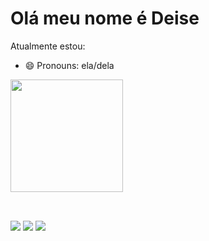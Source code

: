 ### 

<h1>Olá meu nome é Deise</h1>


Atualmente estou:
 
- 😄 Pronouns: ela/dela

<div>
  <a href="https://github.com/DeiseCorreia">
  <img height="180em" src="https://github-readme-stats.vercel.app/api/top-langs/?username=deisecorreia&layout=compact&langs_count=7&theme=dark"/>
</div>
  
<!--<div style="display: inline_block"><br>
  <img align="center" alt="Deise-PHP" height="30" width="40" src="https://newrelic.com/assets/pages/apm/php/php-elephant-logo-bd4f9d83be8c8563248fe4793f90bae7.png"/>
  <img align="center" alt="Deise-Laravel" height="30" width="40"   src="https://assets.bigcartel.com/account_images/3152111/laravel-logo.png?auto=format&fit=max&h=1200&w=1200"/>
  <img align="center" alt="Deise-Java" height="30" width="40"src="https://o.remove.bg/downloads/f8b08ccf-1f20-4be1-ad2d-09027fc29120/th-removebg-preview.png"/>
  <img align="center" alt="Deise-JavaScript" height="30" width="40"src="https://o.remove.bg/downloads/f9c3aac4-6535-4c3f-a1c2-10a3b61ac991/456-4562295_library-of-javascript-icon-graphic-freeuse-png-files-removebg-preview.png"/>
  <img align="center" alt="Deise-HTML" height="30" width="40"src="https://icons.iconarchive.com/icons/martz90/hex/512/html-5-icon.png"/>
   <img align="center" alt="Deise-CSS" height="30" width="40"src="https://o.remove.bg/downloads/85c11d23-2494-4b59-943c-4f75b62ab238/464-4640184_css3-png-download-css-icon-transparent-png-removebg-preview.png"/>
</div>-->
  
  ##
  
<div style="display: incline_block"><br>
    <a href="https://www.instagram.com/deisecorreia.10/" target="_blank"><img     src="https://img.shields.io/badge/-Instagram-%23E4405F?style=for-the-badge&logo=instagram&logoColor=white" target="_blank"></a>
    <a href = "mailto:deisecorreia@gmail.com"><img src="https://img.shields.io/badge/-Gmail-%23333?style=for-the-badge&logo=gmail&logoColor=white" target="_blank"></a>
    <a href="https://www.linkedin.com/in/deisecorreia01/" target="_blank"><img src="https://img.shields.io/badge/-LinkedIn-%230077B5?style=for-the-badge&logo=linkedin&logoColor=white" target="_blank"></a> 
 
</div>
  
  
  
